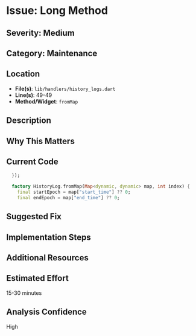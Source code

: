 # Issue: Long Method

## Severity: Medium

## Category: Maintenance

## Location
- **File(s)**: `lib/handlers/history_logs.dart`
- **Line(s)**: 49-49
- **Method/Widget**: `fromMap`

## Description


## Why This Matters


## Current Code
```dart
  });

  factory HistoryLog.fromMap(Map<dynamic, dynamic> map, int index) {
    final startEpoch = map["start_time"] ?? 0;
    final endEpoch = map["end_time"] ?? 0;

```

## Suggested Fix


## Implementation Steps


## Additional Resources


## Estimated Effort
15-30 minutes

## Analysis Confidence
High
